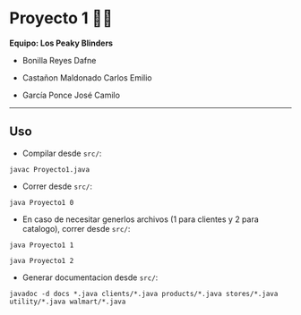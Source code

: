 # **Proyecto 1** 🏪💵

**Equipo: Los Peaky Blinders**

- Bonilla Reyes Dafne

- Castañon Maldonado Carlos Emilio

- García Ponce José Camilo

---

## **Uso**

- Compilar desde `src/`:

```
javac Proyecto1.java
```

- Correr desde `src/`:

```
java Proyecto1 0
```

- En caso de necesitar generlos archivos (1 para clientes y 2 para catalogo), correr desde `src/`:

```
java Proyecto1 1
```

```
java Proyecto1 2
```

- Generar documentacion desde `src/`:

```
javadoc -d docs *.java clients/*.java products/*.java stores/*.java utility/*.java walmart/*.java
```
